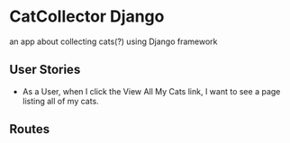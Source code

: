 # CatCollector Django
an app about collecting cats(?) using Django framework

## User Stories
- As a User, when I click the View All My Cats link, I want to see a page listing all of my cats.

## Routes


